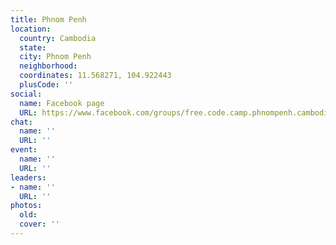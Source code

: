 ```yaml
---
title: Phnom Penh
location:
  country: Cambodia
  state: 
  city: Phnom Penh
  neighborhood: 
  coordinates: 11.568271, 104.922443
  plusCode: ''
social:
  name: Facebook page
  URL: https://www.facebook.com/groups/free.code.camp.phnompenh.cambodia
chat:
  name: ''
  URL: ''
event:
  name: ''
  URL: ''
leaders:
- name: ''
  URL: ''
photos:
  old: 
  cover: ''
---
```

